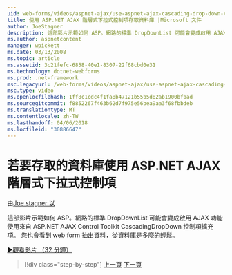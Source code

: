 ```yaml
---
uid: web-forms/videos/aspnet-ajax/use-aspnet-ajax-cascading-drop-down-control-to-access-a-database
title: 使用 ASP.NET AJAX 階層式下拉式控制項存取資料庫 |Microsoft 文件
author: JoeStagner
description: 這部影片示範如何 ASP。網路的標準 DropDownList 可能會變成啟用 AJAX 功能使用來自 ASP.NET AJAX 除去 CascadingDropDown 控制項擴充項...
ms.author: aspnetcontent
manager: wpickett
ms.date: 03/13/2008
ms.topic: article
ms.assetid: 3c21fefc-6858-40e1-8307-22f68cbd0e31
ms.technology: dotnet-webforms
ms.prod: .net-framework
msc.legacyurl: /web-forms/videos/aspnet-ajax/use-aspnet-ajax-cascading-drop-down-control-to-access-a-database
msc.type: video
ms.openlocfilehash: 1ff8c1cdc4f1fa8b47121b55b5d82ab1900bfbad
ms.sourcegitcommit: f8852267f463b62d7f975e56bea9aa3f68fbbdeb
ms.translationtype: MT
ms.contentlocale: zh-TW
ms.lasthandoff: 04/06/2018
ms.locfileid: "30886647"
---
```

<a name="use-aspnet-ajax-cascading-drop-down-control-to-access-a-database"></a>若要存取的資料庫使用 ASP.NET AJAX 階層式下拉式控制項
====================
由[Joe stagner 以](https://github.com/JoeStagner)

這部影片示範如何 ASP。網路的標準 DropDownList 可能會變成啟用 AJAX 功能使用來自 ASP.NET AJAX Control Toolkit CascadingDropDown 控制項擴充項。 您也會看到 web form 抽出資料，從資料庫是多麼的輕鬆。

[&#9654;觀看影片 （32 分鐘）](https://channel9.msdn.com/Blogs/ASP-NET-Site-Videos/use-aspnet-ajax-cascading-drop-down-control-to-access-a-database)

> [!div class="step-by-step"]
> [上一頁](two-simple-techniques-for-triggering-updates-to-update-panels.md)
> [下一頁](implement-infinite-data-patterns-in-ajax.md)
